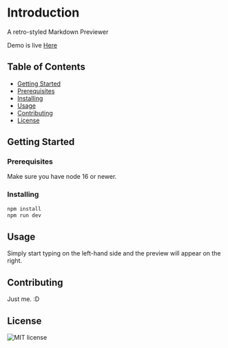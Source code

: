 # Introduction

A retro-styled Markdown Previewer

Demo is live [Here](https://retro-markdown-previewer.onrender.com)

## Table of Contents

- [Getting Started](#getting-started)
- [Prerequisites](#prerequisites)
- [Installing](#installing)
- [Usage](#usage)
- [Contributing](#contributing)
- [License](#license)

## Getting Started

### Prerequisites

Make sure you have node 16 or newer.

### Installing

``` bash
npm install
npm run dev
```

## Usage

Simply start typing on the left-hand side and the preview will appear on the right.

## Contributing

Just me. :D

## License

![MIT license](https://img.shields.io/badge/license-MIT-blue)
